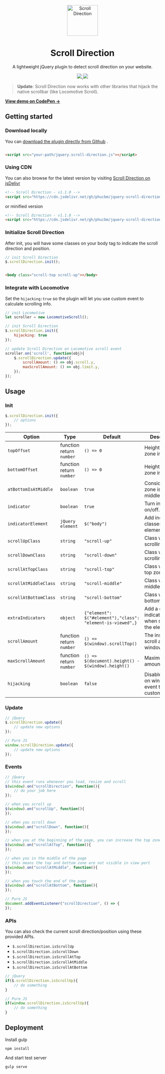 <div align="center">
 <img width="100px" src="https://raw.githubusercontent.com/phucbm/scroll-direction/main/logo.svg" align="center" alt="Scroll Direction" />
 <h1 align="center">Scroll Direction</h1>
 <p align="center">A lightweight jQuery plugin to detect scroll direction on your website. </p>
</div>

<div align="center">
   <a href="https://github.com/phucbm/https://badgen.net/github/release/phucbm/jquery-scroll-direction-plugin/?cache=600/releases/latest">
   <img src="https://badgen.net/github/release/phucbm/jquery-scroll-direction-plugin/?cache=600/?cache=600">
   </a>
    <a href="https://www.jsdelivr.com/package/gh/phucbm/jquery-scroll-direction-plugin">
   <img src="https://data.jsdelivr.com/v1/package/gh/phucbm/jquery-scroll-direction-plugin/badge">
   </a>
 </div>

> **Update**: Scroll Direction now works with other libraries that hijack the native scrollbar (like Locomotive Scroll).

**[View demo on CodePen &rarr;](https://codepen.io/phucbui/pen/yLaeqBw)**

## Getting started

### Download locally

You
can [download the plugin directly from Github](https://raw.githubusercontent.com/phucbm/jquery-scroll-direction-plugin/main/jquery.scroll-direction.js)
.

```html

<script src="your-path/jquery.scroll-direction.js"></script>
```

### Using CDN

You can also browse for the latest version by
visiting [Scroll Direction on jsDelivr](https://cdn.jsdelivr.net/gh/phucbm/jquery-scroll-direction-plugin/)

```html
<!-- Scroll Direction - v1.1.0 -->
<script src="https://cdn.jsdelivr.net/gh/phucbm/jquery-scroll-direction-plugin@1.1.0/jquery.scroll-direction.js"></script>
```

or minified version

```html
<!-- Scroll Direction - v1.1.0 -->
<script src="https://cdn.jsdelivr.net/gh/phucbm/jquery-scroll-direction-plugin@1.1.0/jquery.scroll-direction.min.js"></script>
```

### Initialize Scroll Direction

After init, you will have some classes on your body tag to indicate the scroll direction and position.

```js
// init Scroll Direction
$.scrollDirection.init();
```

```html

<body class="scroll-top scroll-up"></body>
```

### Integrate with Locomotive

Set the `hijacking:true` so the plugin will let you use custom event to calculate scrolling info.

```js
// init Locomotive
let scroller = new LocomotiveScroll();

// init Scroll Direction
$.scrollDirection.init({
    hijacking: true
});

// update Scroll Direction on Locomotive scroll event
scroller.on('scroll', function(obj){
    $.scrollDirection.update({
        scrollAmount: () => obj.scroll.y,
        maxScrollAmount: () => obj.limit.y,
    });
});
```

## Usage

### Init

```js
$.scrollDirection.init({
    // options
});
```

|Option|Type|Default|Description|
|---|---|---|---|
|`topOffset`|function return `number`|`() => 0`|Height of top zone in pixel.|
|`bottomOffset`|function return `number`|`() => 0`|Height of bottom zone in pixel.|
|`atBottomIsAtMiddle`|`boolean`|`true`|Consider bottom zone is also middle zone.|
|`indicator`|`boolean`|`true`|Turn indicator on/off.|
|`indicatorElement`|`jQuery element`|`$("body")`|Add indicator classes to this element.|
|`scrollUpClass`|`string`|`"scroll-up"`|Class when scrolling up.|
|`scrollDownClass`|`string`|`"scroll-down"`|Class when scrolling down.|
|`scrollAtTopClass`|`string`|`"scroll-top"`|Class when at top zone.|
|`scrollAtMiddleClass`|`string`|`"scroll-middle"`|Class when at middle zone.|
|`scrollAtBottomClass`|`string`|`"scroll-bottom"`|Class when at bottom zone.|
|`extraIndicators`|`object`|`{"element": $("#element"),"class": "element-is-viewed",}`|Add a class to indicatorElement when scroll pass the element|
|`scrollAmount`|function return `number`|`() => $(window).scrollTop()`|The instance scroll amount of window.|
|`maxScrollAmount`|function return `number`|`() => $(document).height() - $(window).height()`|Maximum scroll amount.|
|`hijacking`|`boolean`|`false`|Disable update on window scroll event to use custom event.|

### Update

```js
// jQuery
$.scrollDirection.update({
    // update new options
});

// Pure JS
window.scrollDirection.update({
    // update new options
});
```

### Events

```js
// jQuery
// this event runs whenever you load, resize and scroll
$(window).on("scrollDirection", function(){
    // do your job here
});

// when you scroll up
$(window).on("scrollUp", function(){
});

// when you scroll down
$(window).on("scrollDown", function(){
});

// when you at the beginning of the page, you can increase the top zone using topOffset
$(window).on("scrollAtTop", function(){
});

// when you in the middle of the page 
// this means the top and bottom zone are not visible in view port
$(window).on("scrollAtMiddle", function(){
});

// when you touch the end of the page
$(window).on("scrollAtBottom", function(){
});

// Pure JS
document.addEventListener("scrollDirection", () => {
});
```

### APIs

You can also check the current scroll direction/position using these provided APIs.

- `$.scrollDirection.isScrollUp`
- `$.scrollDirection.isScrollDown`
- `$.scrollDirection.isScrollAtTop`
- `$.scrollDirection.isScrollAtMiddle`
- `$.scrollDirection.isScrollAtBottom`

```js
// jQuery
if($.scrollDirection.isScrollUp){
    // do something
}

// Pure JS
if(window.scrollDirection.isScrollUp){
    // do something
}
```

## Deployment

Install gulp

```shell
npm install
```

And start test server

```shell
gulp serve
```